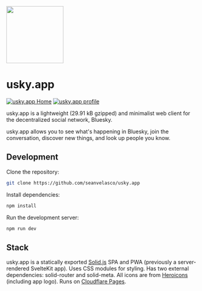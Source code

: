 <img src="https://usky.app/usky.svg" width="150"></img>

# usky.app

[![usky.app Home](https://img.sean.app/usky-home.png)](https://img.sean.app/usky-home.png)
[![usky.app profile](https://img.sean.app/usky-profile.png)](https://img.sean.app/usky-profile.png)

usky.app is a lightweight (29.91 kB gzipped) and minimalist web client for the decentralized social network, Bluesky.

usky.app allows you to see what's happening in Bluesky, join the conversation, discover new things, and look up people you know.

## Development

Clone the repository:

```bash
git clone https://github.com/seanvelasco/usky.app
```

Install dependencies:

```bash
npm install
```

Run the development server:

```bash
npm run dev
```

## Stack

usky.app is a statically exported [Solid.js](https://www.solidjs.com/) SPA and PWA (previously a server-rendered SvelteKit app). Uses CSS modules for styling. Has two external dependencies: solid-router and solid-meta. All icons are from [Heroicons](https://heroicons.com/) (including app logo). Runs on [Cloudflare Pages](https://pages.cloudflare.com).

